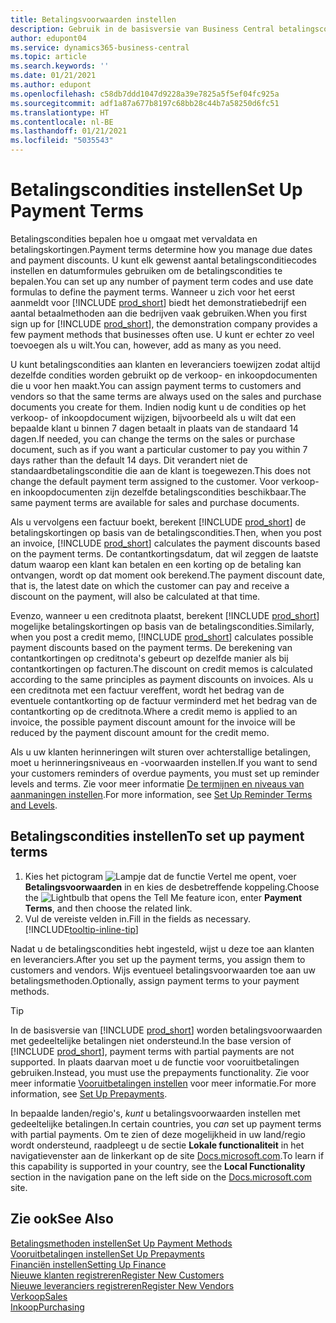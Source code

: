 ```yaml
---
title: Betalingsvoorwaarden instellen
description: Gebruik in de basisversie van Business Central betalingscondities om vervaldatums en betalingskortingen te beheren.
author: edupont04
ms.service: dynamics365-business-central
ms.topic: article
ms.search.keywords: ''
ms.date: 01/21/2021
ms.author: edupont
ms.openlocfilehash: c58db7ddd1047d9228a39e7825a5f5ef04fc925a
ms.sourcegitcommit: adf1a87a677b8197c68bb28c44b7a58250d6fc51
ms.translationtype: HT
ms.contentlocale: nl-BE
ms.lasthandoff: 01/21/2021
ms.locfileid: "5035543"
---
```

# <a name="set-up-payment-terms"></a><span data-ttu-id="0cfe7-103">Betalingscondities instellen</span><span class="sxs-lookup"><span data-stu-id="0cfe7-103">Set Up Payment Terms</span></span>

<span data-ttu-id="0cfe7-104">Betalingscondities bepalen hoe u omgaat met vervaldata en betalingskortingen.</span><span class="sxs-lookup"><span data-stu-id="0cfe7-104">Payment terms determine how you manage due dates and payment discounts.</span></span> <span data-ttu-id="0cfe7-105">U kunt elk gewenst aantal betalingsconditiecodes instellen en datumformules gebruiken om de betalingscondities te bepalen.</span><span class="sxs-lookup"><span data-stu-id="0cfe7-105">You can set up any number of payment term codes and use date formulas to define the payment terms.</span></span> <span data-ttu-id="0cfe7-106">Wanneer u zich voor het eerst aanmeldt voor [!INCLUDE [prod_short](includes/prod_short.md)] biedt het demonstratiebedrijf een aantal betaalmethoden aan die bedrijven vaak gebruiken.</span><span class="sxs-lookup"><span data-stu-id="0cfe7-106">When you first sign up for [!INCLUDE [prod_short](includes/prod_short.md)], the demonstration company provides a few payment methods that businesses often use.</span></span> <span data-ttu-id="0cfe7-107">U kunt er echter zo veel toevoegen als u wilt.</span><span class="sxs-lookup"><span data-stu-id="0cfe7-107">You can, however, add as many as you need.</span></span>  

<span data-ttu-id="0cfe7-108">U kunt betalingscondities aan klanten en leveranciers toewijzen zodat altijd dezelfde condities worden gebruikt op de verkoop- en inkoopdocumenten die u voor hen maakt.</span><span class="sxs-lookup"><span data-stu-id="0cfe7-108">You can assign payment terms to customers and vendors so that the same terms are always used on the sales and purchase documents you create for them.</span></span> <span data-ttu-id="0cfe7-109">Indien nodig kunt u de condities op het verkoop- of inkoopdocument wijzigen, bijvoorbeeld als u wilt dat een bepaalde klant u binnen 7 dagen betaalt in plaats van de standaard 14 dagen.</span><span class="sxs-lookup"><span data-stu-id="0cfe7-109">If needed, you can change the terms on the sales or purchase document, such as if you want a particular customer to pay you within 7 days rather than the default 14 days.</span></span> <span data-ttu-id="0cfe7-110">Dit verandert niet de standaardbetalingsconditie die aan de klant is toegewezen.</span><span class="sxs-lookup"><span data-stu-id="0cfe7-110">This does not change the default payment term assigned to the customer.</span></span> <span data-ttu-id="0cfe7-111">Voor verkoop- en inkoopdocumenten zijn dezelfde betalingscondities beschikbaar.</span><span class="sxs-lookup"><span data-stu-id="0cfe7-111">The same payment terms are available for sales and purchase documents.</span></span>

<span data-ttu-id="0cfe7-112">Als u vervolgens een factuur boekt, berekent [!INCLUDE [prod_short](includes/prod_short.md)] de betalingskortingen op basis van de betalingscondities.</span><span class="sxs-lookup"><span data-stu-id="0cfe7-112">Then, when you post an invoice, [!INCLUDE [prod_short](includes/prod_short.md)] calculates the payment discounts based on the payment terms.</span></span> <span data-ttu-id="0cfe7-113">De contantkortingsdatum, dat wil zeggen de laatste datum waarop een klant kan betalen en een korting op de betaling kan ontvangen, wordt op dat moment ook berekend.</span><span class="sxs-lookup"><span data-stu-id="0cfe7-113">The payment discount date, that is, the latest date on which the customer can pay and receive a discount on the payment, will also be calculated at that time.</span></span>  

<span data-ttu-id="0cfe7-114">Evenzo, wanneer u een creditnota plaatst, berekent [!INCLUDE [prod_short](includes/prod_short.md)] mogelijke betalingskortingen op basis van de betalingscondities.</span><span class="sxs-lookup"><span data-stu-id="0cfe7-114">Similarly, when you post a credit memo, [!INCLUDE [prod_short](includes/prod_short.md)] calculates possible payment discounts based on the payment terms.</span></span> <span data-ttu-id="0cfe7-115">De berekening van contantkortingen op creditnota's gebeurt op dezelfde manier als bij contantkortingen op facturen.</span><span class="sxs-lookup"><span data-stu-id="0cfe7-115">The discount on credit memos is calculated according to the same principles as payment discounts on invoices.</span></span> <span data-ttu-id="0cfe7-116">Als u een creditnota met een factuur vereffent, wordt het bedrag van de eventuele contantkorting op de factuur verminderd met het bedrag van de contantkorting op de creditnota.</span><span class="sxs-lookup"><span data-stu-id="0cfe7-116">Where a credit memo is applied to an invoice, the possible payment discount amount for the invoice will be reduced by the payment discount amount for the credit memo.</span></span>  

<span data-ttu-id="0cfe7-117">Als u uw klanten herinneringen wilt sturen over achterstallige betalingen, moet u herinneringsniveaus en -voorwaarden instellen.</span><span class="sxs-lookup"><span data-stu-id="0cfe7-117">If you want to send your customers reminders of overdue payments, you must set up reminder levels and terms.</span></span> <span data-ttu-id="0cfe7-118">Zie voor meer informatie [De termijnen en niveaus van aanmaningen instellen](finance-setup-reminders.md).</span><span class="sxs-lookup"><span data-stu-id="0cfe7-118">For more information, see [Set Up Reminder Terms and Levels](finance-setup-reminders.md).</span></span>  

## <a name="to-set-up-payment-terms"></a><span data-ttu-id="0cfe7-119">Betalingscondities instellen</span><span class="sxs-lookup"><span data-stu-id="0cfe7-119">To set up payment terms</span></span>

1. <span data-ttu-id="0cfe7-120">Kies het pictogram ![Lampje dat de functie Vertel me opent](media/ui-search/search_small.png "Vertel me wat u wilt doen"), voer **Betalingsvoorwaarden** in en kies de desbetreffende koppeling.</span><span class="sxs-lookup"><span data-stu-id="0cfe7-120">Choose the ![Lightbulb that opens the Tell Me feature](media/ui-search/search_small.png "Tell me what you want to do") icon, enter **Payment Terms**, and then choose the related link.</span></span>  
2. <span data-ttu-id="0cfe7-121">Vul de vereiste velden in.</span><span class="sxs-lookup"><span data-stu-id="0cfe7-121">Fill in the fields as necessary.</span></span> [!INCLUDE[tooltip-inline-tip](includes/tooltip-inline-tip_md.md)]  

<span data-ttu-id="0cfe7-122">Nadat u de betalingscondities hebt ingesteld, wijst u deze toe aan klanten en leveranciers.</span><span class="sxs-lookup"><span data-stu-id="0cfe7-122">After you set up the payment terms, you assign them to customers and vendors.</span></span> <span data-ttu-id="0cfe7-123">Wijs eventueel betalingsvoorwaarden toe aan uw betalingsmethoden.</span><span class="sxs-lookup"><span data-stu-id="0cfe7-123">Optionally, assign payment terms to your payment methods.</span></span>  

> [!TIP]
> <span data-ttu-id="0cfe7-124">In de basisversie van [!INCLUDE [prod_short](includes/prod_short.md)] worden betalingsvoorwaarden met gedeeltelijke betalingen niet ondersteund.</span><span class="sxs-lookup"><span data-stu-id="0cfe7-124">In the base version of [!INCLUDE [prod_short](includes/prod_short.md)], payment terms with partial payments are not supported.</span></span> <span data-ttu-id="0cfe7-125">In plaats daarvan moet u de functie voor vooruitbetalingen gebruiken.</span><span class="sxs-lookup"><span data-stu-id="0cfe7-125">Instead, you must use the prepayments functionality.</span></span> <span data-ttu-id="0cfe7-126">Zie voor meer informatie [Vooruitbetalingen instellen](finance-set-up-prepayments.md) voor meer informatie.</span><span class="sxs-lookup"><span data-stu-id="0cfe7-126">For more information, see [Set Up Prepayments](finance-set-up-prepayments.md).</span></span>
>
> <span data-ttu-id="0cfe7-127">In bepaalde landen/regio's, *kunt* u betalingsvoorwaarden instellen met gedeeltelijke betalingen.</span><span class="sxs-lookup"><span data-stu-id="0cfe7-127">In certain countries, you *can* set up payment terms with partial payments.</span></span> <span data-ttu-id="0cfe7-128">Om te zien of deze mogelijkheid in uw land/regio wordt ondersteund, raadpleegt u de sectie **Lokale functionaliteit** in het navigatievenster aan de linkerkant op de site [Docs.microsoft.com](about-localization.md).</span><span class="sxs-lookup"><span data-stu-id="0cfe7-128">To learn if this capability is supported in your country, see the **Local Functionality** section in the navigation pane on the left side on the [Docs.microsoft.com](about-localization.md) site.</span></span>

## <a name="see-also"></a><span data-ttu-id="0cfe7-129">Zie ook</span><span class="sxs-lookup"><span data-stu-id="0cfe7-129">See Also</span></span>

[<span data-ttu-id="0cfe7-130">Betalingsmethoden instellen</span><span class="sxs-lookup"><span data-stu-id="0cfe7-130">Set Up Payment Methods</span></span>](finance-payment-methods.md)  
[<span data-ttu-id="0cfe7-131">Vooruitbetalingen instellen</span><span class="sxs-lookup"><span data-stu-id="0cfe7-131">Set Up Prepayments</span></span>](finance-set-up-prepayments.md)  
[<span data-ttu-id="0cfe7-132">Financiën instellen</span><span class="sxs-lookup"><span data-stu-id="0cfe7-132">Setting Up Finance</span></span>](finance-setup-finance.md)  
[<span data-ttu-id="0cfe7-133">Nieuwe klanten registreren</span><span class="sxs-lookup"><span data-stu-id="0cfe7-133">Register New Customers</span></span>](sales-how-register-new-customers.md)  
[<span data-ttu-id="0cfe7-134">Nieuwe leveranciers registreren</span><span class="sxs-lookup"><span data-stu-id="0cfe7-134">Register New Vendors</span></span>](purchasing-how-register-new-vendors.md)  
[<span data-ttu-id="0cfe7-135">Verkoop</span><span class="sxs-lookup"><span data-stu-id="0cfe7-135">Sales</span></span>](sales-manage-sales.md)  
[<span data-ttu-id="0cfe7-136">Inkoop</span><span class="sxs-lookup"><span data-stu-id="0cfe7-136">Purchasing</span></span>](purchasing-manage-purchasing.md)  
